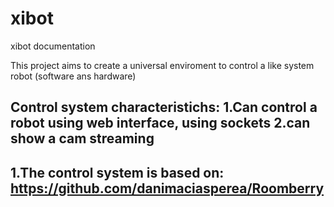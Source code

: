 # xibot

xibot documentation

This project aims to create a universal enviroment to control a like system robot (software ans hardware)


Control system
characteristichs:
1.Can control a robot using web interface, using sockets
2.can show a cam streaming
--------------------------
1.The control system is based on:
https://github.com/danimaciasperea/Roomberry
--------------------
